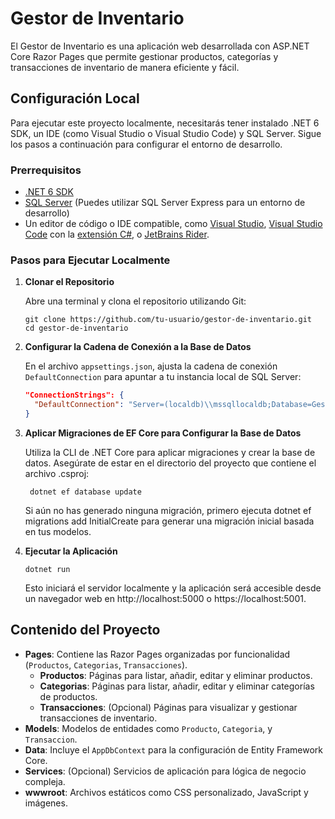 # Gestor de Inventario

El Gestor de Inventario es una aplicación web desarrollada con ASP.NET Core Razor Pages que permite gestionar productos, categorías y transacciones de inventario de manera eficiente y fácil.

## Configuración Local

Para ejecutar este proyecto localmente, necesitarás tener instalado .NET 6 SDK, un IDE (como Visual Studio o Visual Studio Code) y SQL Server. Sigue los pasos a continuación para configurar el entorno de desarrollo.

### Prerrequisitos

- [.NET 6 SDK](https://dotnet.microsoft.com/download/dotnet/6.0)
- [SQL Server](https://www.microsoft.com/en-us/sql-server/sql-server-downloads) (Puedes utilizar SQL Server Express para un entorno de desarrollo)
- Un editor de código o IDE compatible, como [Visual Studio](https://visualstudio.microsoft.com/vs/), [Visual Studio Code](https://code.visualstudio.com/) con la [extensión C#](https://marketplace.visualstudio.com/items?itemName=ms-dotnettools.csharp), o [JetBrains Rider](https://www.jetbrains.com/rider/).

### Pasos para Ejecutar Localmente

1. **Clonar el Repositorio**

   Abre una terminal y clona el repositorio utilizando Git:
   ```
   git clone https://github.com/tu-usuario/gestor-de-inventario.git
   cd gestor-de-inventario
   ```

2. **Configurar la Cadena de Conexión a la Base de Datos**

   En el archivo `appsettings.json`, ajusta la cadena de conexión `DefaultConnection` para apuntar a tu instancia local de SQL Server:
   
   ```json
   "ConnectionStrings": {
     "DefaultConnection": "Server=(localdb)\\mssqllocaldb;Database=GestorInventarioDb;Trusted_Connection=True;MultipleActiveResultSets=true"
   }
   ```
3. **Aplicar Migraciones de EF Core para Configurar la Base de Datos**
   
   Utiliza la CLI de .NET Core para aplicar migraciones y crear la base de datos. Asegúrate de estar en el directorio del proyecto que contiene el archivo .csproj:

   ```
    dotnet ef database update
   ```

   Si aún no has generado ninguna migración, primero ejecuta dotnet ef migrations add InitialCreate para generar una migración inicial basada en tus modelos.

4. **Ejecutar la Aplicación**

   ```
   dotnet run
   ```

   Esto iniciará el servidor localmente y la aplicación será accesible desde un navegador web en http://localhost:5000 o https://localhost:5001.



## Contenido del Proyecto

- **Pages**: Contiene las Razor Pages organizadas por funcionalidad (`Productos`, `Categorias`, `Transacciones`).
  - **Productos**: Páginas para listar, añadir, editar y eliminar productos.
  - **Categorias**: Páginas para listar, añadir, editar y eliminar categorías de productos.
  - **Transacciones**: (Opcional) Páginas para visualizar y gestionar transacciones de inventario.
- **Models**: Modelos de entidades como `Producto`, `Categoria`, y `Transaccion`.
- **Data**: Incluye el `AppDbContext` para la configuración de Entity Framework Core.
- **Services**: (Opcional) Servicios de aplicación para lógica de negocio compleja.
- **wwwroot**: Archivos estáticos como CSS personalizado, JavaScript y imágenes.



